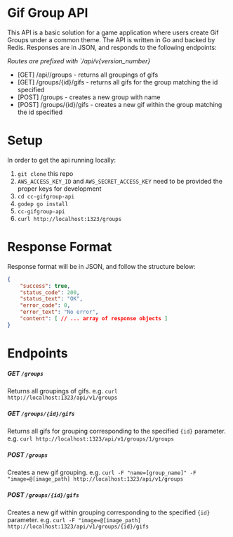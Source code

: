 # Gif Group API

This API is a basic solution for a game application where users create Gif Groups under a common theme. The API is written in Go and backed by Redis.
Responses are in JSON, and responds to the following endpoints:

*Routes are prefixed with `/api/v{version_number}*

- [GET] /api//groups - returns all groupings of gifs
- [GET] /groups/{id}/gifs - returns all gifs for the group matching the id specified
- [POST] /groups - creates a new group with name
- [POST] /groups/{id}/gifs - creates a new gif within the group matching the id specified

# Setup
In order to get the api running locally:

 1. `git clone` this repo
 2. `AWS_ACCESS_KEY_ID` and `AWS_SECRET_ACCESS_KEY` need to be provided the proper keys for development
 3. `cd cc-gifgroup-api`
 4. `godep go install`
 5. `cc-gifgroup-api`
 6. `curl http://localhost:1323/groups`

# Response Format
Response format will be in JSON, and follow the structure below:
```json
{
    "success": true,
    "status_code": 200,
    "status_text": "OK",
    "error_code": 0,
    "error_text": "No error",
    "content": [ // ... array of response objects ]
}
```
# Endpoints

##### GET `/groups`
Returns all groupings of gifs.
e.g. `curl http://localhost:1323/api/v1/groups`

##### GET `/groups/{id}/gifs`
Returns all gifs for grouping corresponding to the specified `{id}` parameter.
e.g. `curl http://localhost:1323/api/v1/groups/1/groups`

##### POST `/groups`
Creates a new gif grouping.
e.g. `curl -F "name=[group_name]" -F "image=@[image_path] http://localhost:1323/api/v1/groups`

##### POST `/groups/{id}/gifs`
Creates a new gif within grouping corresponding to the specified `{id}` parameter.
e.g. `curl -F "image=@[image_path] http://localhost:1323/api/v1/groups/{id}/gifs`

